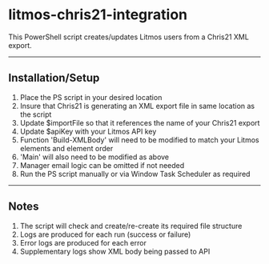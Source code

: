# litmos-chris21-integration

This PowerShell script creates/updates Litmos users from a Chris21 XML export.

------------------------
Installation/Setup
------------------------

1. Place the PS script in your desired location
2. Insure that Chris21 is generating an XML export file in same location as the script
3. Update $importFile so that it references the name of your Chris21 export
4. Update $apiKey with your Litmos API key
5. Function 'Build-XMLBody' will need to be modified to match your Litmos elements and element order
6. 'Main' will also need to be modified as above
7. Manager email logic can be omitted if not needed 
8. Run the PS script manually or via Window Task Scheduler as required

------------------------
Notes
------------------------
1. The script will check and create/re-create its required file structure
2. Logs are produced for each run (success or failure)
3. Error logs are produced for each error
4. Supplementary logs show XML body being passed to API

